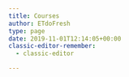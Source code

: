 ```yaml
---
title: Courses
author: ETdoFresh
type: page
date: 2019-11-01T12:14:05+00:00
classic-editor-remember:
  - classic-editor

---
```

